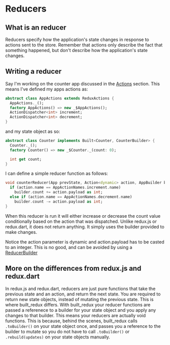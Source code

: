 # Reducers

## What is an reducer

Reducers specify how the application's state changes in response to actions sent to the store. Remember that actions only describe the fact that something happened, but don't describe how the application's state changes.

## Writing a reducer 

Say I'm working on the counter app discussed in the [Actions](actions.md) section. This means I've defined my apps actions as:

```dart
abstract class AppActions extends ReduxActions {
  AppActions._();
  factory AppActions() => new _$AppActions();
  ActionDispatcher<int> increment;
  ActionDispatcher<int> decrement;
}
```

and my state object as so:

```dart
abstract class Counter implements Built<Counter, CounterBuilder> {
  Counter._();
  factory Counter() => new _$Counter._(count: 0);

  int get count;
}
```

I can define a simple reducer function as follows:

```dart
void counterReducer(App prevState, Action<dynamic> action, AppBuilder builder) {
  if (action.name == AppActionNames.increment.name)
    builder.count += action.payload as int;
  else if (action.name == AppActionNames.decrement.name)
    builder.count -= action.payload as int;
}
```

When this reducer is run it will either increase or decrease the count value conditionally based on the action that was dispatched. Unlike redux.js or redux.dart, it does not return anything. It simply uses the builder provided to make changes.

Notice the action parameter is dynamic and action.payload has to be casted to an integer. This is no good, and can be avoided by using a [ReducerBuilder](building_reducers.md)

## More on the differences from redux.js and redux.dart

In redux.js and redux.dart, reducers are just pure functions that take the previous state and an action, and return the next state. You are required to return new state objects, instead of mutating the previous state. This is where built_redux differs. With built_redux your reducer functions are passed a referenece to a builder for your state object and you apply any changes to that builder. This means your reducers are actually void functions. This is because, behind the scenes, built_redux calls `.toBuilder()` on your state object once, and passes you a reference to the builder to mutate so you do not have to call `.toBuilder()` or `.rebuild(updates)` on your state objects manually.